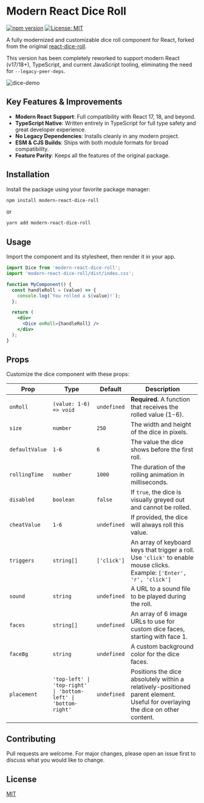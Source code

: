 # Modern React Dice Roll

[![npm version](https://img.shields.io/npm/v/modern-react-dice-roll.svg?style=flat-square)](https://www.npmjs.com/package/modern-react-dice-roll)
[![License: MIT](https://img.shields.io/badge/License-MIT-yellow.svg?style=flat-square)](https://opensource.org/licenses/MIT)

A fully modernized and customizable dice roll component for React, forked from the original [react-dice-roll](https://github.com/avaneeshtripathi/react-dice-roll).

This version has been completely reworked to support modern React (v17/18+), TypeScript, and current JavaScript tooling, eliminating the need for `--legacy-peer-deps`.

![dice-demo](https://i.imgur.com/gJd1gG1.gif)

## Key Features & Improvements

-   **Modern React Support**: Full compatibility with React 17, 18, and beyond.
-   **TypeScript Native**: Written entirely in TypeScript for full type safety and great developer experience.
-   **No Legacy Dependencies**: Installs cleanly in any modern project.
-   **ESM & CJS Builds**: Ships with both module formats for broad compatibility.
-   **Feature Parity**: Keeps all the features of the original package.

## Installation

Install the package using your favorite package manager:

```bash
npm install modern-react-dice-roll
```

or

```bash
yarn add modern-react-dice-roll
```

## Usage

Import the component and its stylesheet, then render it in your app.

```jsx
import Dice from 'modern-react-dice-roll';
import 'modern-react-dice-roll/dist/index.css';

function MyComponent() {
  const handleRoll = (value) => {
    console.log(`You rolled a ${value}!`);
  };

  return (
    <div>
      <Dice onRoll={handleRoll} />
    </div>
  );
}
```

## Props

Customize the dice component with these props:

| Prop           | Type                                                     | Default     | Description                                                                                                                              |
| -------------- | -------------------------------------------------------- | ----------- | ---------------------------------------------------------------------------------------------------------------------------------------- |
| `onRoll`       | `(value: 1-6) => void`                                   | `undefined` | **Required.** A function that receives the rolled value (1-6).                                                                           |
| `size`         | `number`                                                 | `250`       | The width and height of the dice in pixels.                                                                                              |
| `defaultValue` | `1-6`                                                    | `6`         | The value the dice shows before the first roll.                                                                                          |
| `rollingTime`  | `number`                                                 | `1000`      | The duration of the rolling animation in milliseconds.                                                                                   |
| `disabled`     | `boolean`                                                | `false`     | If `true`, the dice is visually greyed out and cannot be rolled.                                                                         |
| `cheatValue`   | `1-6`                                                    | `undefined` | If provided, the dice will always roll this value.                                                                                       |
| `triggers`     | `string[]`                                               | `['click']` | An array of keyboard keys that trigger a roll. Use `'click'` to enable mouse clicks. Example: `['Enter', 'r', 'click']`              |
| `sound`        | `string`                                                 | `undefined` | A URL to a sound file to be played during the roll.                                                                                      |
| `faces`        | `string[]`                                               | `undefined` | An array of 6 image URLs to use for custom dice faces, starting with face 1.                                                             |
| `faceBg`       | `string`                                                 | `undefined` | A custom background color for the dice faces.                                                                                            |
| `placement`    | `'top-left' \| 'top-right' \| 'bottom-left' \| 'bottom-right'` | `undefined` | Positions the dice absolutely within a relatively-positioned parent element. Useful for overlaying the dice on other content. |

## Contributing

Pull requests are welcome. For major changes, please open an issue first to discuss what you would like to change.

## License

[MIT](./LICENSE)
